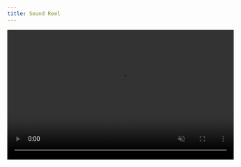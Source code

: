 ```yaml
---
title: Sound Reel
---
```


<section>
  <video controls muted class="image main" width="520" height="300" source src="assets/images/Sound Design Reel 2023.mp4" type="video/mp4" frameborder="0" allowfullscreen></video>

</section>
 
